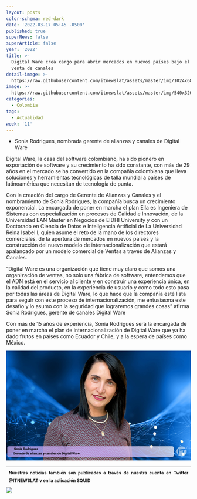 ```yaml
---
layout: posts
color-schema: red-dark
date: '2022-03-17 05:45 -0500'
published: true
superNews: false
superArticle: false
year: '2022'
title: >-
  Digital Ware crea cargo para abrir mercados en nuevos países bajo el modelo de
  venta de canales
detail-image: >-
  https://raw.githubusercontent.com/itnewslat/assets/master/img/1024x680/Sonia-Rodrigues-g.jpg
image: >-
  https://raw.githubusercontent.com/itnewslat/assets/master/img/540x320/Sonia-Rodrigues-p.jpg
categories:
  - Colombia
tags:
  - Actualidad
week: '11'
---
```

- Sonia Rodrigues, nombrada gerente de alianzas y canales de Digital Ware


Digital Ware, la casa del software colombiano, ha sido pionero en exportación de software y su crecimiento ha sido constante, con más de 29 años en el mercado se ha convertido en la compañía colombiana que lleva soluciones y herramientas tecnológicas de talla mundial a países de latinoamérica que necesitan de tecnología de punta.

Con la creación del cargo de Gerente de Alianzas y Canales y el nombramiento de Sonia Rodrigues, la compañía busca un crecimiento exponencial. La encargada de poner en marcha el plan Ella es  Ingeniera de Sistemas con especialización en procesos de Calidad e Innovación, de la Universidad EAN Master en Negocios de EIDHI University y con un Doctorado en Ciencia de Datos e Inteligencia Artificial de La Universidad Reina Isabel I, quien asume el reto de la mano de los directores comerciales, de la apertura de mercados en nuevos países y la construcción del nuevo modelo de internacionalización que estará apalancado por un modelo comercial de Ventas a través de Alianzas y Canales.

“Digital Ware es una organización que tiene muy claro que somos una organización de ventas, no solo una fábrica de software, entendemos que el ADN está en el servicio al cliente y en construir una experiencia única, en la calidad del producto, en la experiencia de usuario y como todo esto pasa por todas las áreas de Digital Ware, lo que hace que la compañía esté lista para seguir con este proceso de internacionalización, me entusiasma este desafío y lo asumo con la seguridad que lograremos grandes cosas” afirma Sonia Rodrigues, gerente de canales Digital Ware

Con más de 15 años de experiencia, Sonia Rodrigues será la encargada de poner en marcha el plan de internacionalización de Digital Ware que ya ha dado frutos en países como Ecuador y Chile, y a la espera de países como México. 

![](https://raw.githubusercontent.com/itnewslat/assets/master/img/540x320/Sonia-Rodrigues-p.jpg)

<table style="height: 42px;" width="569">
<tbody>
<tr>
<td style="text-align: justify;"><sub><strong>Nuestras noticias también son publicadas a través de nuestra cuenta en Twitter <a href="https://twitter.com/itnewslat?lang=es">@ITNEWSLAT</a> y en la aplicación <a href="https://squidapp.co/en/">SQUID</a></strong></sub></td>
</tr>
</tbody>
</table>

<img src="https://tracker.metricool.com/c3po.jpg?hash=56f88a41e39ab42c063cc51676587a04"/>